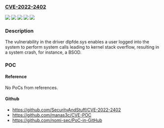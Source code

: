 ### [CVE-2022-2402](https://cve.mitre.org/cgi-bin/cvename.cgi?name=CVE-2022-2402)
![](https://img.shields.io/static/v1?label=Product&message=ESET%20Endpoint%20Encryption&color=blue)
![](https://img.shields.io/static/v1?label=Product&message=ESET%20Full%20Disk%20Encryption&color=blue)
![](https://img.shields.io/static/v1?label=Version&message=1.3.1.25%3C%201.3.2.32%20&color=brighgreen)
![](https://img.shields.io/static/v1?label=Version&message=5.1.1.14%3C%205.1.2.26%20&color=brighgreen)
![](https://img.shields.io/static/v1?label=Vulnerability&message=CWE-121%20Stack-based%20Buffer%20Overflow&color=brighgreen)

### Description

The vulnerability in the driver dlpfde.sys enables a user logged into the system to perform system calls leading to kernel stack overflow, resulting in a system crash, for instance, a BSOD.

### POC

#### Reference
No PoCs from references.

#### Github
- https://github.com/SecurityAndStuff/CVE-2022-2402
- https://github.com/manas3c/CVE-POC
- https://github.com/nomi-sec/PoC-in-GitHub

